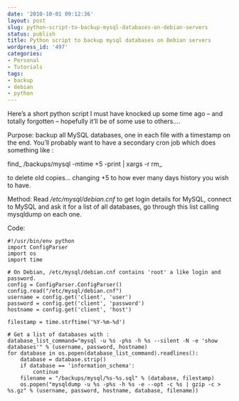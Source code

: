 ```yaml
---
date: '2010-10-01 09:12:36'
layout: post
slug: python-script-to-backup-mysql-databases-on-debian-servers
status: publish
title: Python script to backup mysql databases on Debian servers
wordpress_id: '497'
categories:
- Personal
- Tutorials
tags:
- backup
- debian
- python
---
```


Here’s a short python script I must have knocked up some time ago – and totally forgotten – hopefully it’ll be of some use to others….

Purpose: backup all MySQL databases, one in each file with a timestamp on the end. You’ll probably want to have a secondary cron job which does something like :

find_ /backups/mysql -mtime +5 -print | xargs -r rm_

to delete old copies… changing +5 to how ever many days history you wish to have.

Method: Read _/etc/mysql/debian.cnf_ to get login details for MySQL, connect to MySQL and ask it for a list of all databases, go through this list calling mysqldump on each one.

Code:

    
    #!/usr/bin/env python
    import ConfigParser
    import os
    import time
    
    # On Debian, /etc/mysql/debian.cnf contains 'root' a like login and password.
    config = ConfigParser.ConfigParser()
    config.read("/etc/mysql/debian.cnf")
    username = config.get('client', 'user')
    password = config.get('client', 'password')
    hostname = config.get('client', 'host')
    
    filestamp = time.strftime('%Y-%m-%d')
    
    # Get a list of databases with :
    database_list_command="mysql -u %s -p%s -h %s --silent -N -e 'show databases'" % (username, password, hostname)
    for database in os.popen(database_list_command).readlines():
        database = database.strip()
        if database == 'information_schema':
            continue
        filename = "/backups/mysql/%s-%s.sql" % (database, filestamp)
        os.popen("mysqldump -u %s -p%s -h %s -e --opt -c %s | gzip -c > %s.gz" % (username, password, hostname, database, filename))
